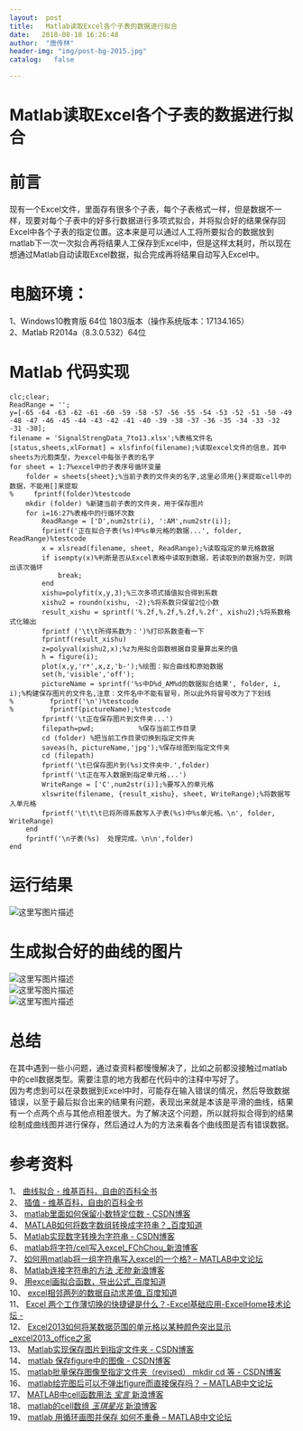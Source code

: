 ```yaml
---
layout:  post
title:   Matlab读取Excel各个子表的数据进行拟合
date:   2018-08-18 16:26:48
author:  "唐传林"
header-img: "img/post-bg-2015.jpg"
catalog:   false

---
```

#  Matlab读取Excel各个子表的数据进行拟合

#  前言

现有一个Excel文件，里面存有很多个子表，每个子表格式一样，但是数据不一样，现要对每个子表中的好多行数据进行多项式拟合，并将拟合好的结果保存回Excel中各个子表的指定位置。这本来是可以通过人工将所要拟合的数据放到matlab下一次一次拟合再将结果人工保存到Excel中，但是这样太耗时，所以现在想通过Matlab自动读取Excel数据，拟合完成再将结果自动写入Excel中。

#  电脑环境：

1、Windows10教育版 64位 1803版本（操作系统版本：17134.165）  
2、Matlab R2014a（8.3.0.532）64位

#  Matlab 代码实现

    
    
    clc;clear;
    ReadRange = '';
    y=[-65 -64 -63 -62 -61 -60 -59 -58 -57 -56 -55 -54 -53 -52 -51 -50 -49 -48 -47 -46 -45 -44 -43 -42 -41 -40 -39 -38 -37 -36 -35 -34 -33 -32 -31 -30];
    filename = 'SignalStrengData_7to13.xlsx';%表格文件名
    [status,sheets,xlFormat] = xlsfinfo(filename);%读取excel文件的信息，其中sheets为元胞类型，为excel中每张子表的名字
    for sheet = 1:7%excel中的子表序号循环变量
        folder = sheets{sheet};%当前子表的文件夹的名字,这里必须用{}来提取cell中的数据，不能用[]来提取
    %     fprintf(folder)%testcode
        mkdir (folder) %新建当前子表的文件夹，用于保存图片
        for i=16:27%表格中的行循环次数
            ReadRange = ['D',num2str(i), ':AM',num2str(i)];
            fprintf('正在拟合子表(%s)中%s单元格的数据...', folder, ReadRange)%testcode
            x = xlsread(filename, sheet, ReadRange);%读取指定的单元格数据
            if isempty(x)%判断是否从Excel表格中读取到数据，若读取到的数据为空，则跳出该次循环
                break;
            end
            xishu=polyfit(x,y,3);%三次多项式插值拟合得到系数
            xishu2 = roundn(xishu, -2);%将系数只保留2位小数
            result_xishu = sprintf('%.2f,%.2f,%.2f,%.2f', xishu2);%将系数格式化输出
            fprintf ('\t\t所得系数为：')%打印系数查看一下
            fprintf(result_xishu)
            z=polyval(xishu2,x);%z为用拟合函数根据自变量算出来的值
            h = figure(i);
            plot(x,y,'r*',x,z,'b-');%绘图：拟合曲线和原始数据
            set(h,'visible','off');
            pictureName = sprintf('%s中D%d_AM%d的数据拟合结果', folder, i, i);%构建保存图片的文件名,注意：文件名中不能有冒号，所以此外将冒号改为了下划线
    %         fprintf('\n')%testcode
    %         fprintf(pictureName);%testcode
            fprintf('\t正在保存图片到文件夹...')
            filepath=pwd;           %保存当前工作目录                 
            cd (folder) %把当前工作目录切换到指定文件夹
            saveas(h, pictureName,'jpg');%保存绘图到指定文件夹
            cd (filepath)
            fprintf('\t已保存图片到(%s)文件夹中.',folder)
            fprintf('\t正在写入数据到指定单元格...')
            WriteRange = ['C',num2str(i)];%要写入的单元格
            xlswrite(filename, {result_xishu}, sheet, WriteRange);%将数据写入单元格
            fprintf('\t\t\t已将所得系数写入子表(%s)中%s单元格。\n', folder, WriteRange)
        end
        fprintf('\n子表(%s)  处理完成。\n\n',folder)
    end

#  运行结果

![这里写图片描述](http://img-blog.csdn.net/20180818155807812?watermark/2/text/aHR0cHM6Ly9ibG9nLmNzZG4ubmV0L1RhbmdfQ2h1YW5saW4=/font/5a6L5L2T/fontsize/400/fill/I0JBQkFCMA==/dissolve/70)

#  生成拟合好的曲线的图片

![这里写图片描述](http://img-blog.csdn.net/20180818160140771?watermark/2/text/aHR0cHM6Ly9ibG9nLmNzZG4ubmV0L1RhbmdfQ2h1YW5saW4=/font/5a6L5L2T/fontsize/400/fill/I0JBQkFCMA==/dissolve/70)  
![这里写图片描述](http://img-blog.csdn.net/20180818160148775?watermark/2/text/aHR0cHM6Ly9ibG9nLmNzZG4ubmV0L1RhbmdfQ2h1YW5saW4=/font/5a6L5L2T/fontsize/400/fill/I0JBQkFCMA==/dissolve/70)  
![这里写图片描述](http://img-blog.csdn.net/20180818160156890?watermark/2/text/aHR0cHM6Ly9ibG9nLmNzZG4ubmV0L1RhbmdfQ2h1YW5saW4=/font/5a6L5L2T/fontsize/400/fill/I0JBQkFCMA==/dissolve/70)

#  总结

在其中遇到一些小问题，通过查资料都慢慢解决了，比如之前都没接触过matlab中的cell数据类型。需要注意的地方我都在代码中的注释中写好了。  
因为考虑到可以在录数据到Excel中时，可能存在输入错误的情况，然后导致数据错误，以至于最后拟合出来的结果有问题，表现出来就是本该是平滑的曲线，结果有一个点两个点与其他点相差很大。为了解决这个问题，所以就将拟合得到的结果绘制成曲线图并进行保存，然后通过人为的方法来看各个曲线图是否有错误数据。

#  参考资料

1、 [ 曲线拟合 - 维基百科，自由的百科全书
](http://zh.wikipedia.org/wiki/%E6%9B%B2%E7%B7%9A%E6%93%AC%E5%90%88)  
2、 [ 插值 - 维基百科，自由的百科全书 ](http://zh.wikipedia.org/zh/%E6%8F%92%E5%80%BC)  
3、 [ matlab里面如何保留小数特定位数 - CSDN博客
](http://blog.csdn.net/xiakexiaohu/article/details/53760946)  
4、 [ MATLAB如何将数字数组转换成字符串？_百度知道 ](http://zhidao.baidu.com/question/149524049)  
5、 [ Matlab实现数字转换为字符串 - CSDN博客
](http://blog.csdn.net/FX677588/article/details/53257607)  
6、 [ matlab将字符/cell写入excel_FChChou_新浪博客
](http://blog.sina.com.cn/s/blog_994de1530101c57s.html)  
7、 [ 如何用matlab将一组字符串写入excel的一个格? – MATLAB中文论坛
](http://www.ilovematlab.cn/thread-299989-1-1.html)  
8、 [ Matlab连接字符串的方法 _无物_ 新浪博客
](http://blog.sina.com.cn/s/blog_7cc248520100svxr.html)  
9、 [ 用excel画拟合函数，导出公式_百度知道 ](http://zhidao.baidu.com/question/125487254)  
10、 [ excel相邻两列的数据自动求差值_百度知道
](http://zhidao.baidu.com/question/490050581813645812.html)  
11、 [ Excel 两个工作薄切换的快捷键是什么？-Excel基础应用-ExcelHome技术论坛 -](http://club.excelhome.net/thread-816190-1-1.html)  
12、 [ Excel2013如何将某数据范围的单元格以某种颜色突出显示_excel2013_office之家
](http://www.icanzc.com/excel/4322.html)  
13、 [ Matlab实现保存图片到指定文件夹 - CSDN博客
](http://blog.csdn.net/songyunli1111/article/details/79622374)  
14、 [ matlab 保存figure中的图像 - CSDN博客
](http://blog.csdn.net/zhaoluruoyan89/article/details/78491115)  
15、 [ matlab批量保存图像至指定文件夹（revised） mkdir cd 等 - CSDN博客
](http://blog.csdn.net/flyingworm_eley/article/details/6644975)  
16、 [ matlab绘完图后可以不弹出figure而直接保存吗？ – MATLAB中文论坛
](http://www.ilovematlab.cn/thread-202089-1-1.html)  
17、 [ MATLAB中cell函数用法 _宝言_ 新浪博客
](http://blog.sina.com.cn/s/blog_797ba6c90100s80v.html)  
18、 [ matlab的cell数组 _玉琪星兆_ 新浪博客
](http://blog.sina.com.cn/s/blog_5ecfd9d90100i6ld.html)  
19、 [ matlab 用循环画图并保存 如何不重叠 – MATLAB中文论坛
](http://www.ilovematlab.cn/thread-273579-1-1.html)

